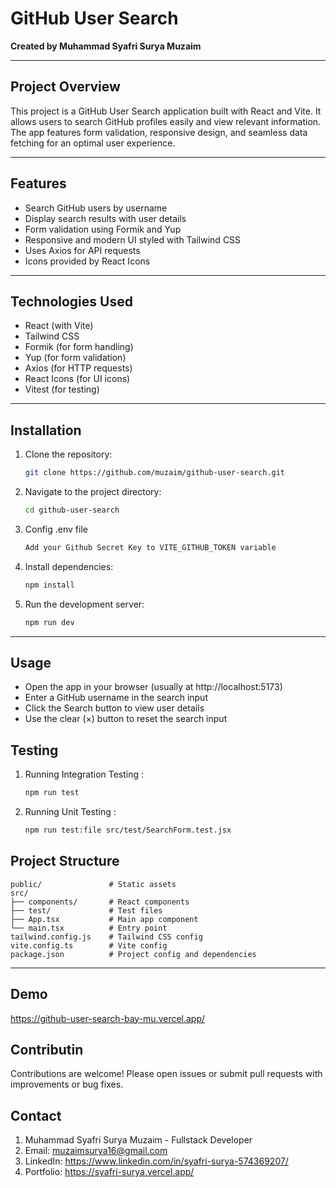 # GitHub User Search

**Created by Muhammad Syafri Surya Muzaim**

---

## Project Overview

This project is a GitHub User Search application built with React and Vite. It allows users to search GitHub profiles easily and view relevant information. The app features form validation, responsive design, and seamless data fetching for an optimal user experience.

---

## Features

- Search GitHub users by username  
- Display search results with user details  
- Form validation using Formik and Yup  
- Responsive and modern UI styled with Tailwind CSS  
- Uses Axios for API requests  
- Icons provided by React Icons

---

## Technologies Used

- React (with Vite)  
- Tailwind CSS  
- Formik (for form handling)  
- Yup (for form validation)  
- Axios (for HTTP requests)  
- React Icons (for UI icons)  
- Vitest (for testing)

---

## Installation

1. Clone the repository:  
   ```bash
   git clone https://github.com/muzaim/github-user-search.git
2. Navigate to the project directory:
   ```bash
   cd github-user-search
3. Config .env file
   ```bash
   Add your Github Secret Key to VITE_GITHUB_TOKEN variable
4. Install dependencies:
   ```bash
   npm install
5. Run the development server:
   ```bash
   npm run dev

---

## Usage

- Open the app in your browser (usually at http://localhost:5173)
- Enter a GitHub username in the search input
- Click the Search button to view user details
- Use the clear (×) button to reset the search input

## Testing
1. Running Integration Testing :
   ```bash
   npm run test
2. Running Unit Testing :
   ```bash
   npm run test:file src/test/SearchForm.test.jsx


## Project Structure
    public/               # Static assets
    src/
    ├── components/       # React components
    ├── test/             # Test files
    ├── App.tsx           # Main app component
    └── main.tsx          # Entry point
    tailwind.config.js    # Tailwind CSS config
    vite.config.ts        # Vite config
    package.json          # Project config and dependencies

---
## Demo
https://github-user-search-bay-mu.vercel.app/

## Contributin
Contributions are welcome! Please open issues or submit pull requests with improvements or bug fixes.

## Contact

1. Muhammad Syafri Surya Muzaim - Fullstack Developer
2. Email: muzaimsurya16@gmail.com
3. LinkedIn: https://www.linkedin.com/in/syafri-surya-574369207/
4. Portfolio: https://syafri-surya.vercel.app/
